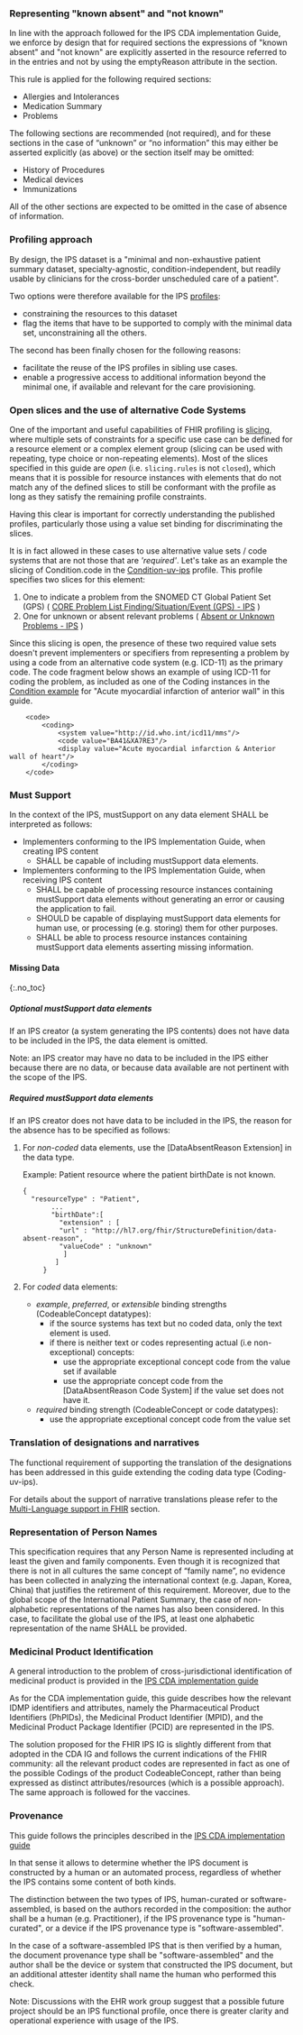 ### Representing "known absent" and "not known"

In line with the approach followed for the IPS CDA implementation Guide, we enforce by design that for required sections the expressions of "known absent" and "not known" are explicitly asserted in the resource referred to in the entries and not by using the emptyReason attribute in the section.

This rule is applied for the following required sections: 
* Allergies and Intolerances
* Medication Summary
* Problems

The following sections are recommended (not required), and for these sections in the case of “unknown” or “no information” this may either be asserted explicitly (as above) or the section itself may be omitted:
* History of Procedures
* Medical devices
* Immunizations

All of the other sections are expected to be omitted in the case of absence of information.

### Profiling approach

By design, the IPS dataset is a "minimal and non-exhaustive patient summary dataset, specialty-agnostic, condition-independent, but readily usable by clinicians for the cross-border unscheduled care of a patient".

Two options were therefore available for the IPS [profiles](http://hl7.org/fhir/profiling.html):
* constraining the resources to this dataset
* flag the items that have to be supported to comply with the minimal data set, unconstraining all the others.
 
The second has been finally chosen for the following reasons:
* facilitate the reuse of the IPS profiles in sibling use cases.
* enable a progressive access to additional information beyond the minimal one, if available and relevant for the care provisioning.

### Open slices and the use of alternative Code Systems

One of the important and useful capabilities of FHIR profiling is [slicing](http://hl7.org/fhir/profiling.html#slicing), where multiple sets of constraints for a specific use case can be defined for a resource element or a complex element group (slicing can be used with repeating, type choice or non-repeating elements). Most of the slices specified in this guide are _open_ (i.e. `slicing.rules` is not `closed`), which means that it is possible for resource instances with elements that do not match any of the defined slices to still be conformant with the profile as long as they satisfy the remaining profile constraints.

Having this clear is important for correctly understanding the published profiles, particularly those using a value set binding for discriminating the slices.

It is in fact allowed in these cases to use alternative value sets / code systems that are not those that are _'required'_. Let's take as an example the slicing of Condition.code in the [Condition-uv-ips](StructureDefinition-Condition-uv-ips.html) profile. This profile specifies two slices for this element:
1. One to indicate a problem from the SNOMED CT Global Patient Set (GPS) ( [CORE Problem List Finding/Situation/Event (GPS) - IPS](ValueSet-core-problem-finding-situation-event-gps-uv-ips.html) )
1. One for  unknown or absent relevant problems ( [Absent or Unknown Problems - IPS](ValueSet-absent-or-unknown-problems-uv-ips.html) )

Since this slicing is open, the presence of these two required value sets doesn't prevent implementers or specifiers from representing a problem by using a code from an alternative code system (e.g. ICD-11) as the primary code. The code fragment below shows an example of using ICD-11 for coding the problem, as included as one of the Coding instances in the [Condition example](Condition-eumfh-39-07-1.html) for "Acute myocardial infarction of anterior wall" in this guide.

```
	<code>
		<coding>
			<system value="http://id.who.int/icd11/mms"/>
			<code value="BA41&XA7RE3"/>
			<display value="Acute myocardial infarction & Anterior wall of heart"/>
		</coding>
	</code>
```

### Must Support
In the context of the IPS, mustSupport on any data element SHALL be interpreted as follows:
* Implementers conforming to the IPS Implementation Guide, when creating IPS content
  * SHALL be capable of including mustSupport data elements.
* Implementers conforming to the IPS Implementation Guide, when receiving IPS content
  * SHALL be capable of processing resource instances containing  mustSupport data elements without generating an error or causing the application to fail.
  * SHOULD be capable of displaying mustSupport data elements for human use, or processing (e.g. storing) them for other purposes.
  * SHALL be able to process resource instances containing mustSupport data elements asserting missing information.

#### Missing Data
{:.no_toc}

##### Optional mustSupport data elements

<p>If an IPS creator (a system generating the IPS contents) does not have data to be included in the IPS, the data element is omitted.</p>
<p>Note: an IPS creator may have no data to be included in the IPS either because there are no data, or because data available are not pertinent with the scope of the IPS.</p>

##### Required mustSupport data elements
<p>If an IPS creator does not have data to be included in the IPS, the reason for the absence has to be specified as follows:</p>

1.  For *non-coded* data elements, use the [DataAbsentReason Extension] in the data type.

    Example: Patient resource where the patient birthDate is not known.

    ~~~
    {
      "resourceType" : "Patient",
           ...
           "birthDate":[
             "extension" : [
             "url" : "http://hl7.org/fhir/StructureDefinition/data-absent-reason",
             "valueCode" : "unknown"
              ]
            ]
         }
    ~~~

1. For *coded* data elements:
   - *example*, *preferred*, or *extensible* binding strengths (CodeableConcept datatypes):
      - if the source systems has text but no coded data, only the text element is used.
      - if there is neither text or codes representing actual (i.e non-exceptional) concepts:
        - use the appropriate exceptional concept code from the value set if available
        - use the appropriate concept code from the [DataAbsentReason Code System] if the value set does not have it.
   - *required* binding strength (CodeableConcept or code datatypes):
      - use the appropriate exceptional concept code from the value set

### Translation of designations and narratives

The functional requirement of supporting the translation of the designations has been addressed in this guide extending the coding data type (Coding-uv-ips).

For details about the support of narrative translations please refer to the [Multi-Language support in FHIR](http://build.fhir.org/languages.html) section.

### Representation of Person Names
This specification requires that any Person Name is represented including at least the given and family components.
Even though it is recognized that there is not in all cultures the same concept of “family name”, no evidence has been collected in analyzing the international context (e.g. Japan, Korea, China) that justifies the retirement of this requirement.
Moreover, due to the global scope of the International Patient Summary, the case of non-alphabetic representations of the names has also been considered.
In this case, to facilitate the global use of the IPS, at least one alphabetic representation of the name SHALL be provided. 

### Medicinal Product Identification

A general introduction to the problem of cross-jurisdictional identification of medicinal product is provided in the [IPS CDA implementation guide](http://international-patient-summary.net/mediawiki/index.php?title=IPS_Design_conventions_and_principles_1###Medicinal_Product_Identification)

As for the CDA implementation guide, this guide describes how the relevant IDMP identifiers and attributes, namely the Pharmaceutical Product Identifiers (PhPIDs), the Medicinal Product Identifier (MPID), and the Medicinal Product Package Identifier (PCID) are represented in the IPS.

The solution proposed for the FHIR IPS IG is slightly different from that adopted in the CDA IG and follows the current indications of the FHIR community: all the relevant product codes are represented in fact as one of the possible Codings of the product CodeableConcept, rather than being expressed as distinct attributes/resources (which is a possible approach). The same approach is followed for the vaccines.

### Provenance

This guide follows the principles described in the [IPS CDA implementation guide](http://international-patient-summary.net/mediawiki/index.php?title=IPS_Design_conventions_and_principles_1###Provenance)

In that sense it allows to determine whether the IPS document is constructed by a human or an automated process, regardless of whether the IPS contains some content of both kinds.

The distinction between the two types of IPS, human-curated or software-assembled, is based on the authors recorded in the composition: the author shall be a human (e.g. Practitioner), if the IPS provenance type is "human-curated", or a device if the IPS provenance type is "software-assembled".

In the case of a software-assembled IPS that is then verified by a human, the document provenance type shall be "software-assembled" and the author shall be the device or system that constructed the IPS document, but an additional attester identity shall name the human who performed this check.

Note: Discussions with the EHR work group suggest that a possible future project should be an IPS functional profile, once there is greater clarity and operational experience with usage of the IPS. 
